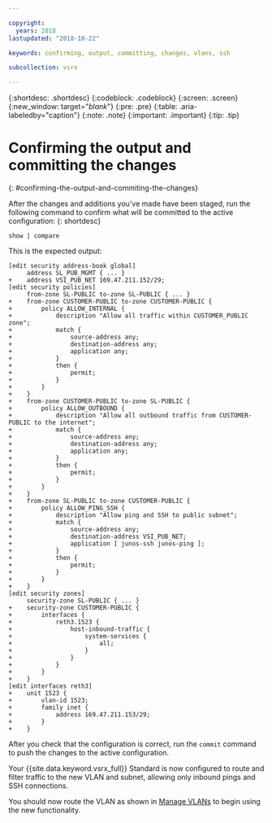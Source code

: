 ```yaml
---

copyright:
  years: 2018
lastupdated: "2018-10-22"

keywords: confirming, output, committing, changes, vlans, ssh

subcollection: vsrx

---
```


{:shortdesc: .shortdesc}
{:codeblock: .codeblock}
{:screen: .screen}
{:new_window: target="_blank_"}
{:pre: .pre}
{:table: .aria-labeledby="caption"}
{:note: .note}
{:important: .important}
{:tip: .tip}

# Confirming the output and committing the changes
{: #confirming-the-output-and-commiting-the-changes}

After the changes and additions you've made have been staged, run the following command to confirm what will be committed to the active configuration:
{: shortdesc}

```
show | compare
```

This is the expected output:

```
[edit security address-book global]
     address SL_PUB_MGMT { ... }
+    address VSI_PUB_NET 169.47.211.152/29;
[edit security policies]
     from-zone SL-PUBLIC to-zone SL-PUBLIC { ... }
+    from-zone CUSTOMER-PUBLIC to-zone CUSTOMER-PUBLIC {
+        policy ALLOW_INTERNAL {
+            description "Allow all traffic within CUSTOMER_PUBLIC zone";
+            match {
+                source-address any;
+                destination-address any;
+                application any;
+            }
+            then {
+                permit;
+            }
+        }
+    }
+    from-zone CUSTOMER-PUBLIC to-zone SL-PUBLIC {
+        policy ALLOW_OUTBOUND {
+            description "Allow all outbound traffic from CUSTOMER-PUBLIC to the internet";
+            match {
+                source-address any;
+                destination-address any;
+                application any;
+            }
+            then {
+                permit;
+            }
+        }
+    }
+    from-zone SL-PUBLIC to-zone CUSTOMER-PUBLIC {
+        policy ALLOW_PING_SSH {
+            description "Allow ping and SSH to public subnet";
+            match {
+                source-address any;
+                destination-address VSI_PUB_NET;
+                application [ junos-ssh junos-ping ];
+            }
+            then {
+                permit;
+            }
+        }
+    }
[edit security zones]
     security-zone SL-PUBLIC { ... }
+    security-zone CUSTOMER-PUBLIC {
+        interfaces {
+            reth3.1523 {
+                host-inbound-traffic {
+                    system-services {
+                        all;
+                    }
+                }
+            }                          
+        }
+    }
[edit interfaces reth3]
+    unit 1523 {
+        vlan-id 1523;
+        family inet {
+            address 169.47.211.153/29;
+        }
+    }
```

After you check that the configuration is correct, run the `commit` command to push the changes to the active configuration.

Your {{site.data.keyword.vsrx_full}} Standard is now configured to route and filter traffic to the new VLAN and subnet, allowing only inbound pings and SSH connections.

You should now route the VLAN as shown in [Manage VLANs](/docs/vsrx?topic=vsrx-managing-ibm-vlans#managing-ibm-vlans) to begin using the new functionality.
